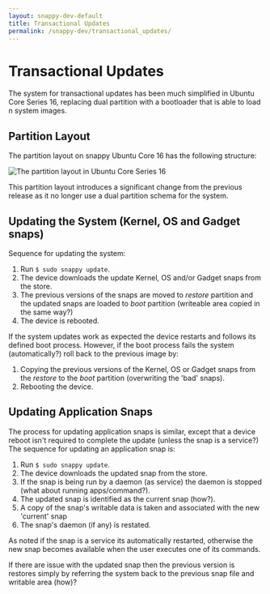 ```yaml
---
layout: snappy-dev-default
title: Transactional Updates
permalink: /snappy-dev/transactional_updates/
---
```

# Transactional Updates
The system for transactional updates has been much simplified in Ubuntu Core Series 16, replacing dual partition with a bootloader that is able to load n system images.

## Partition Layout
The partition layout on snappy Ubuntu Core 16 has the following structure:

![The partition layout in Ubuntu Core Series 16](/docs-demo/media/snappy-dev/partition_layout.png)

This partition layout introduces a significant change from the previous release as it no longer use a dual partition schema for the system.

## Updating the System (Kernel, OS and Gadget snaps)
Sequence for updating the system:

1. Run `$ sudo snappy update`.
1. The device downloads the update Kernel, OS and/or Gadget snaps from the store.
1. The previous versions of the snaps are moved to *restore* partition and the updated snaps are loaded to *boot* partition (writeable area copied in the same way?)
1. The device is rebooted.

If the system updates work as expected the device restarts and follows its defined boot process. However, if the boot process fails the system (automatically?) roll back to the previous image by:

1. Copying the previous versions of the Kernel, OS or Gadget snaps from the *restore* to the *boot* partition (overwriting the 'bad' snaps).
2. Rebooting the device.  

## Updating Application Snaps
The process for updating application snaps is similar, except that a device reboot isn't required to complete the update (unless the snap is a service?)
The sequence for updating an application snap is:

1. Run `$ sudo snappy update`.
1. The device downloads the updated snap from the store.
2. If the snap is being run by a daemon (as service) the daemon is stopped (what about running apps/command?).
2. The updated snap is identified as the current snap (how?).
3. A copy of the snap's writable data is taken and associated with the new 'current' snap
4. The snap's daemon (if any) is restated.

As noted if the snap is a service its automatically restarted, otherwise the new snap becomes available when the user executes one of its commands.

If there are issue with the updated snap then the previous version is restores simply by referring the system back to the previous snap file and writable area (how)?
